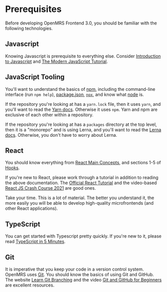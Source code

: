 # Prerequisites

Before developing OpenMRS Frontend 3.0, you should be familiar with the following technologies.

## Javascript

Knowing Javascript is prerequisite to everything else. Consider 
[Introduction to Javascript](https://www.codecademy.com/learn/introduction-to-javascript) and [The Modern JavaScript Tutorial](https://javascript.info/).

## JavaScript Tooling

You'll want to understand the basics of [npm](https://docs.npmjs.com/),
including the command-line interface (run `npm help`), [package.json](https://docs.npmjs.com/cli/v7/configuring-npm/package-json), [`npx`](https://docs.npmjs.com/cli/v7/commands/npx), and know what [node](https://www.w3schools.com/nodejs/) is.

If the repository you're looking at has a `yarn.lock` file, then it uses `yarn`,
and you'll want to read the [Yarn docs](https://classic.yarnpkg.com/en/docs/getting-started).
Otherwise it uses `npm`. Yarn and npm are exclusive of each other within a repository.
    
If the repository you're looking at has a `packages` directory at the top level,
then it is a "monorepo" and is using Lerna, and you'll want to read the
[Lerna docs](https://github.com/lerna/lerna#readme).
Otherwise, you don't have to worry about Lerna.

## React

You should know everything from [React Main Concepts](https://reactjs.org/docs/hello-world.html),
and sections 1-5 of [Hooks](https://reactjs.org/docs/hooks-intro.html).

If you're new to React, please work through a tutorial in addition to reading
the above documentation. The
[Official React Tutorial](https://reactjs.org/tutorial/tutorial.html)
and the video-based [React JS Crash Course 2021](https://www.youtube.com/watch?v=w7ejDZ8SWv8)
are good ones.

Take your time. This is a lot of material. The better you understand it, the more
easily you will be able to develop high-quality microfrontends (and other React applications).

## TypeScript

You can get started with Typescript pretty quickly. If you're new to it,
please read [TypeScript in 5 Minutes](https://www.typescriptlang.org/docs/handbook/typescript-in-5-minutes.html).

## Git

It is imperative that you keep your code in a version control system. OpenMRS uses
[Git](https://git-scm.com/). You should know the basics of using Git and GitHub.
The website [Learn Git Branching](https://learngitbranching.js.org/) and the video
[Git and GitHub for Beginners](https://www.youtube.com/watch?v=RGOj5yH7evk)
are excellent resources.

